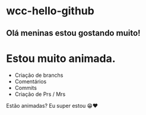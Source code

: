 ﻿# wcc-hello-github

## Olá meninas estou gostando muito!

Estou muito animada.
=======
* Criação de branchs
* Comentários
* Commits
* Criação de  Prs / Mrs

Estão animadas? Eu super estou  😁❤
